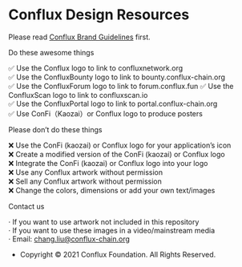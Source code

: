 # Conflux Design Resources

Please read [Conflux Brand Guidelines](https://github.com/Conflux-Chain/design-resource-lab/blob/master/Conflux%20Brand%20Guidelines.pdf) first.

Do these awesome things

✅ Use the Conflux logo to link to confluxnetwork.org  
✅ Use the ConfluxBounty logo to link to bounty.conflux-chain.org  
✅ Use the ConfluxForum logo to link to forum.conflux.fun 
✅ Use the ConfluxScan logo to link to confluxscan.io  
✅ Use the ConfluxPortal logo to link to portal.conflux-chain.org  
✅ Use ConFi（Kaozai）or Conflux logo to produce posters  


Please don’t do these things

❌ Use the ConFi (kaozai) or Conflux logo for your application’s icon  
❌ Create a modified version of the ConFi (kaozai) or Conflux logo  
❌ Integrate the ConFi (kaozai) or Conflux logo into your logo  
❌ Use any Conflux artwork without permission  
❌ Sell any Conflux artwork without permission	  
❌ Change the colors, dimensions or add your own text/images  


Contact us

·  If you want to use artwork not included in this repository  
·  If you want to use these images in a video/mainstream media  
·  Email: chang.liu@conflux-chain.org  


*  Copyright © 2021 Conflux Foundation. All Rights Reserved.
